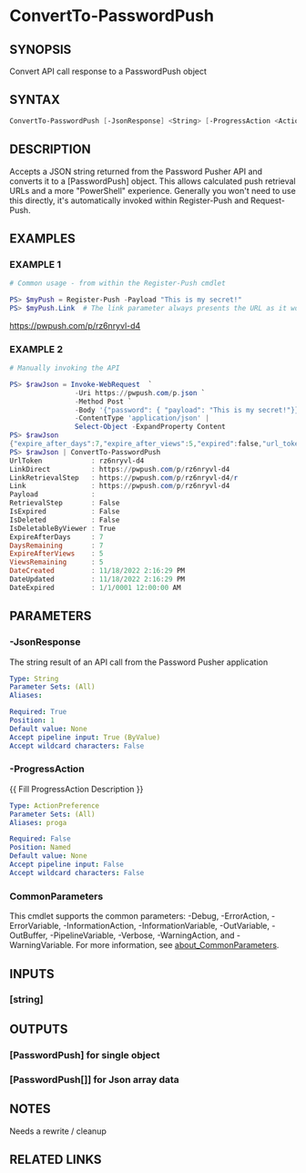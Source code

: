 # ConvertTo-PasswordPush

## SYNOPSIS

Convert API call response to a PasswordPush object

## SYNTAX

```powershell
ConvertTo-PasswordPush [-JsonResponse] <String> [-ProgressAction <ActionPreference>] [<CommonParameters>]
```

## DESCRIPTION

Accepts a JSON string returned from the Password Pusher API and converts it to a \[PasswordPush\] object.
This allows calculated push retrieval URLs and a more "PowerShell" experience.
Generally you won't need to use this directly, it's automatically invoked within Register-Push and Request-Push.

## EXAMPLES

### EXAMPLE 1

```powershell
# Common usage - from within the Register-Push cmdlet

PS> $myPush = Register-Push -Payload "This is my secret!"
PS> $myPush.Link  # The link parameter always presents the URL as it would appear with the same settings selected on pwpush.com
```

https://pwpush.com/p/rz6nryvl-d4

### EXAMPLE 2

```powershell
# Manually invoking the API

PS> $rawJson = Invoke-WebRequest  `
                -Uri https://pwpush.com/p.json `
                -Method Post `
                -Body '{"password": { "payload": "This is my secret!"}}' `
                -ContentType 'application/json' |
                Select-Object -ExpandProperty Content
PS> $rawJson
{"expire_after_days":7,"expire_after_views":5,"expired":false,"url_token":"rz6nryvl-d4","created_at":"2022-11-18T14:16:29.821Z","updated_at":"2022-11-18T14:16:29.821Z","deleted":false,"deletable_by_viewer":true,"retrieval_step":false,"expired_on":null,"days_remaining":7,"views_remaining":5}
PS> $rawJson | ConvertTo-PasswordPush
UrlToken            : rz6nryvl-d4
LinkDirect          : https://pwpush.com/p/rz6nryvl-d4
LinkRetrievalStep   : https://pwpush.com/p/rz6nryvl-d4/r
Link                : https://pwpush.com/p/rz6nryvl-d4
Payload             :
RetrievalStep       : False
IsExpired           : False
IsDeleted           : False
IsDeletableByViewer : True
ExpireAfterDays     : 7
DaysRemaining       : 7
ExpireAfterViews    : 5
ViewsRemaining      : 5
DateCreated         : 11/18/2022 2:16:29 PM
DateUpdated         : 11/18/2022 2:16:29 PM
DateExpired         : 1/1/0001 12:00:00 AM
```

## PARAMETERS

### -JsonResponse

The string result of an API call from the Password Pusher application

```yaml
Type: String
Parameter Sets: (All)
Aliases:

Required: True
Position: 1
Default value: None
Accept pipeline input: True (ByValue)
Accept wildcard characters: False
```

### -ProgressAction

{{ Fill ProgressAction Description }}

```yaml
Type: ActionPreference
Parameter Sets: (All)
Aliases: proga

Required: False
Position: Named
Default value: None
Accept pipeline input: False
Accept wildcard characters: False
```

### CommonParameters

This cmdlet supports the common parameters: -Debug, -ErrorAction, -ErrorVariable, -InformationAction, -InformationVariable, -OutVariable, -OutBuffer, -PipelineVariable, -Verbose, -WarningAction, and -WarningVariable. For more information, see [about_CommonParameters](http://go.microsoft.com/fwlink/?LinkID=113216).

## INPUTS

### [string]

## OUTPUTS

### [PasswordPush] for single object

### [PasswordPush[]] for Json array data

## NOTES

Needs a rewrite / cleanup

## RELATED LINKS
